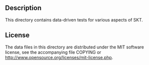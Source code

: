 Description
------------

This directory contains data-driven tests for various aspects of SKT.

License
--------

The data files in this directory are distributed under the MIT software
license, see the accompanying file COPYING or
http://www.opensource.org/licenses/mit-license.php.

